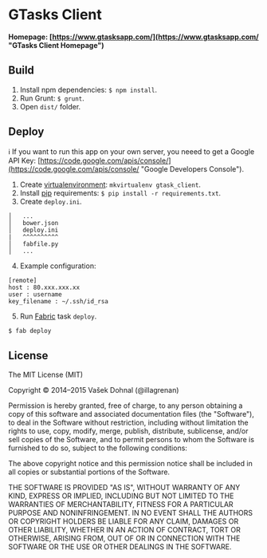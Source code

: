 # GTasks Client #

**Homepage: [https://www.gtasksapp.com/](https://www.gtasksapp.com/ "GTasks Client Homepage")**

## Build ##

1. Install npm dependencies: `$ npm install`.
2. Run Grunt: `$ grunt`.
3. Open `dist/` folder.

## Deploy ##

:information_source: If you want to run this app on your own server, you neeed to get a Google API Key: [https://code.google.com/apis/console/](https://code.google.com/apis/console/ "Google Developers Console").

1) Create [virtualenvironment](http://docs.python-guide.org/en/latest/dev/virtualenvs/ "Python Guide: Virtual Environments"): `mkvirtualenv gtask_client`.
2) Install [pip](https://pip.pypa.io/en/latest/ "pip") requirements: `$ pip install -r requirements.txt`.
3) Create `deploy.ini`.

```
│	...
│	bower.json
│	deploy.ini
|	^^^^^^^^^^
│	fabfile.py
│	...
```

4) Example configuration:

```config
[remote]
host : 80.xxx.xxx.xx
user : username
key_filename : ~/.ssh/id_rsa
```

5) Run [Fabric](http://fabric.readthedocs.org/) task `deploy`.


```bash
$ fab deploy
```

## License ##

The MIT License (MIT)

Copyright © 2014&ndash;2015 Vašek Dohnal (@illagrenan)

Permission is hereby granted, free of charge, to any person obtaining a copy of this software and associated documentation files (the "Software"), to deal in the Software without restriction, including without limitation the rights to use, copy, modify, merge, publish, distribute, sublicense, and/or sell copies of the Software, and to permit persons to whom the Software is furnished to do so, subject to the following conditions:

The above copyright notice and this permission notice shall be included in all copies or substantial portions of the Software.

THE SOFTWARE IS PROVIDED "AS IS", WITHOUT WARRANTY OF ANY KIND, EXPRESS OR IMPLIED, INCLUDING BUT NOT LIMITED TO THE WARRANTIES OF MERCHANTABILITY, FITNESS FOR A PARTICULAR PURPOSE AND NONINFRINGEMENT. IN NO EVENT SHALL THE AUTHORS OR COPYRIGHT HOLDERS BE LIABLE FOR ANY CLAIM, DAMAGES OR OTHER LIABILITY, WHETHER IN AN ACTION OF CONTRACT, TORT OR OTHERWISE, ARISING FROM, OUT OF OR IN CONNECTION WITH THE SOFTWARE OR THE USE OR OTHER DEALINGS IN THE SOFTWARE.